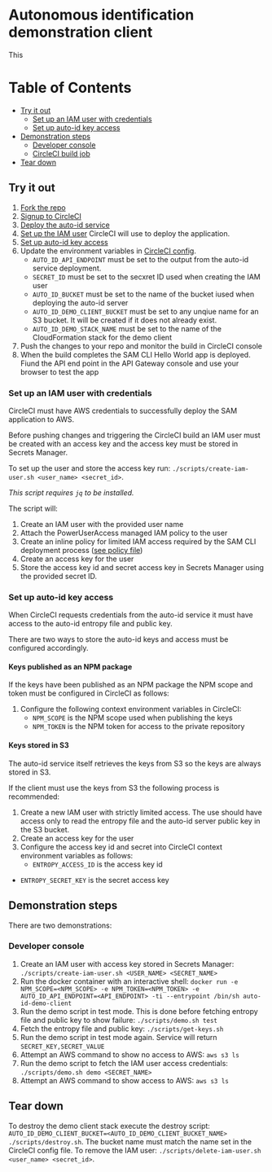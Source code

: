# Autonomous identification demonstration client
This 

# Table of Contents
- [Try it out](#try-it-out)
	- [Set up an IAM user with credentials](#set-up-an-iam-user-with-credentials)
	- [Set up auto-id key access](#set-up-auto-id-key-access)
- [Demonstration steps](#demonstration-steps)
	- [Developer console](#developer-console)
	- [CircleCI build job](#circleci-build-job)
- [Tear down](#tear-down)

## Try it out

1. [Fork the repo](https://help.github.com/articles/fork-a-repo/)
1. [Signup to CircleCI](https://circleci.com/signup/)
1. [Deploy the auto-id service](https://github.com/orchestrated-io/auto-id)
1. [Set up the IAM user](#set-up-an-iam-user-with-credentials) CircleCI will use to deploy the application.
1. [Set up auto-id key access](#set-up-auto-id-key-access)
1. Update the environment variables in [CircleCI config](.circleci/config.yml).
	* `AUTO_ID_API_ENDPOINT` must be set to the output from the auto-id service deployment.
	* `SECRET_ID` must be set to the secxret ID used when creating the IAM user
	* `AUTO_ID_BUCKET` must be set to the name of the bucket iused when deploying the auto-id server
	* `AUTO_ID_DEMO_CLIENT_BUCKET` must be set to any unqiue name for an S3 bucket. It will be created if it does not already exist.
	* `AUTO_ID_DEMO_STACK_NAME` must be set to the name of the CloudFormation stack for the demo client
1. Push the changes to your repo and monitor the build in CircleCI console
1. When the build completes the SAM CLI Hello World app is deployed. Fiund the API end point in the API Gateway console and use your browser to test the app

### Set up an IAM user with credentials

CircleCI must have AWS credentials to successfully deploy the SAM application to AWS.

Before pushing changes and triggering the CircleCI build an IAM user must be created with an access key and the access key must be stored in Secrets Manager.

To set up the user and store the access key run: `./scripts/create-iam-user.sh <user_name> <secret_id>`.

*This script requires `jq` to be installed.*

The script will:
1. Create an IAM user with the provided user name
1. Attach the PowerUserAccess managed IAM policy to the user
1. Create an inline policy for limited IAM access required by the SAM CLI deployment process ([see policy file](./scripts/limited-iam-access-policy.json))
1. Create an access key for the user
1. Store the access key id and secret access key in Secrets Manager using the provided secret ID.

### Set up auto-id key access

When CircleCI requests credentials from the auto-id service it must have access to the auto-id entropy file and public key.

There are two ways to store the auto-id keys and access must be configured accordingly.

#### Keys published as an NPM package

If the keys have been published as an NPM package the NPM scope and token must be configured in CircleCI as follows:
1. Configure the following context environment variables in CircleCI:
	* `NPM_SCOPE` is the NPM scope used when publishing the keys
	* `NPM_TOKEN` is the NPM token for access to the private repository

#### Keys stored in S3

The auto-id service itself retrieves the keys from S3 so the keys are always stored in S3.

If the client must use the keys from S3 the following process is recommended:

1. Create a new IAM user with strictly limited access. The use should have access only to read the entropy file and the auto-id server public key in the S3 bucket.
1. Create an access key for the user
1. Configure the access key id and secret into CircleCI context environment variables as follows:
	* `ENTROPY_ACCESS_ID` is the access key id
  * `ENTROPY_SECRET_KEY` is the secret access key

## Demonstration steps

There are two demonstrations:

### Developer console

1. Create an IAM user with access key stored in Secrets Manager: `./scripts/create-iam-user.sh <USER_NAME> <SECRET_NAME>`
1. Run the docker container with an interactive shell: `docker run -e NPM_SCOPE=<NPM_SCOPE> -e NPM_TOKEN=<NPM_TOKEN> -e AUTO_ID_API_ENDPOINT=<API_ENDPOINT> -ti --entrypoint /bin/sh auto-id-demo-client`
1. Run the demo script in test mode. This is done before fetching entropy file and public key to show failure: `./scripts/demo.sh test`
1. Fetch the entropy file and public key: `./scripts/get-keys.sh`
1. Run the demo script in test mode again. Service will return `SECRET_KEY,SECRET_VALUE`
1. Attempt an AWS command to show no access to AWS: `aws s3 ls`
1. Run the demo script to fetch the IAM user access credentials: `./scripts/demo.sh demo <SECRET_NAME>`
1. Attempt an AWS command to show access to AWS: `aws s3 ls`

## Tear down

To destroy the demo client stack execute the destroy script: `AUTO_ID_DEMO_CLIENT_BUCKET=<AUTO_ID_DEMO_CLIENT_BUCKET_NAME> ./scripts/destroy.sh`. The bucket name must match the name set in the CircleCI config file.
To remove the IAM user: `./scripts/delete-iam-user.sh <user_name> <secret_id>`.
